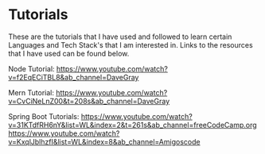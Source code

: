 # Tutorials

These are the tutorials that I have used and followed to learn certain Languages and Tech Stack's that I am interested in. Links to the resources that I have used can be found below.

Node Tutorial: https://www.youtube.com/watch?v=f2EqECiTBL8&ab_channel=DaveGray

Mern Tutorial: https://www.youtube.com/watch?v=CvCiNeLnZ00&t=208s&ab_channel=DaveGray 

Spring Boot Tutorials: 
https://www.youtube.com/watch?v=31KTdfRH6nY&list=WL&index=2&t=261s&ab_channel=freeCodeCamp.org 
https://www.youtube.com/watch?v=KxqlJblhzfI&list=WL&index=8&ab_channel=Amigoscode 

